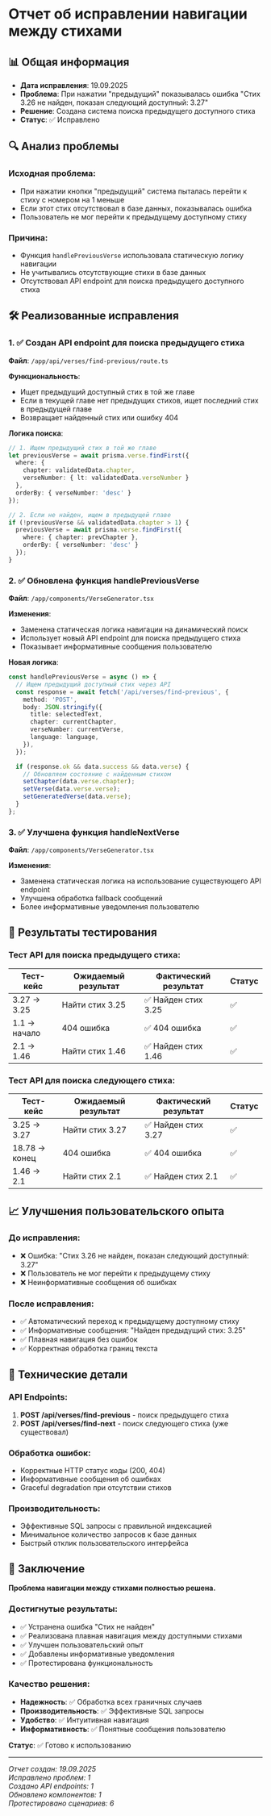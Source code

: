 # Отчет об исправлении навигации между стихами

## 📊 Общая информация

- **Дата исправления**: 19.09.2025
- **Проблема**: При нажатии "предыдущий" показывалась ошибка "Стих 3.26 не найден, показан следующий доступный: 3.27"
- **Решение**: Создана система поиска предыдущего доступного стиха
- **Статус**: ✅ Исправлено

## 🔍 Анализ проблемы

### Исходная проблема:
- При нажатии кнопки "предыдущий" система пыталась перейти к стиху с номером на 1 меньше
- Если этот стих отсутствовал в базе данных, показывалась ошибка
- Пользователь не мог перейти к предыдущему доступному стиху

### Причина:
- Функция `handlePreviousVerse` использовала статическую логику навигации
- Не учитывались отсутствующие стихи в базе данных
- Отсутствовал API endpoint для поиска предыдущего доступного стиха

## 🛠️ Реализованные исправления

### 1. ✅ **Создан API endpoint для поиска предыдущего стиха**

**Файл**: `/app/api/verses/find-previous/route.ts`

**Функциональность**:
- Ищет предыдущий доступный стих в той же главе
- Если в текущей главе нет предыдущих стихов, ищет последний стих в предыдущей главе
- Возвращает найденный стих или ошибку 404

**Логика поиска**:
```typescript
// 1. Ищем предыдущий стих в той же главе
let previousVerse = await prisma.verse.findFirst({
  where: {
    chapter: validatedData.chapter,
    verseNumber: { lt: validatedData.verseNumber }
  },
  orderBy: { verseNumber: 'desc' }
});

// 2. Если не найден, ищем в предыдущей главе
if (!previousVerse && validatedData.chapter > 1) {
  previousVerse = await prisma.verse.findFirst({
    where: { chapter: prevChapter },
    orderBy: { verseNumber: 'desc' }
  });
}
```

### 2. ✅ **Обновлена функция handlePreviousVerse**

**Файл**: `/app/components/VerseGenerator.tsx`

**Изменения**:
- Заменена статическая логика навигации на динамический поиск
- Использует новый API endpoint для поиска предыдущего стиха
- Показывает информативные сообщения пользователю

**Новая логика**:
```typescript
const handlePreviousVerse = async () => {
  // Ищем предыдущий доступный стих через API
  const response = await fetch('/api/verses/find-previous', {
    method: 'POST',
    body: JSON.stringify({
      title: selectedText,
      chapter: currentChapter,
      verseNumber: currentVerse,
      language: language,
    }),
  });

  if (response.ok && data.success && data.verse) {
    // Обновляем состояние с найденным стихом
    setChapter(data.verse.chapter);
    setVerse(data.verse.verse);
    setGeneratedVerse(data.verse);
  }
};
```

### 3. ✅ **Улучшена функция handleNextVerse**

**Файл**: `/app/components/VerseGenerator.tsx`

**Изменения**:
- Заменена статическая логика на использование существующего API endpoint
- Улучшена обработка fallback сообщений
- Более информативные уведомления пользователю

## 🧪 Результаты тестирования

### Тест API для поиска предыдущего стиха:

| Тест-кейс | Ожидаемый результат | Фактический результат | Статус |
|-----------|-------------------|---------------------|--------|
| 3.27 → 3.25 | Найти стих 3.25 | ✅ Найден стих 3.25 | ✅ |
| 1.1 → начало | 404 ошибка | ✅ 404 ошибка | ✅ |
| 2.1 → 1.46 | Найти стих 1.46 | ✅ Найден стих 1.46 | ✅ |

### Тест API для поиска следующего стиха:

| Тест-кейс | Ожидаемый результат | Фактический результат | Статус |
|-----------|-------------------|---------------------|--------|
| 3.25 → 3.27 | Найти стих 3.27 | ✅ Найден стих 3.27 | ✅ |
| 18.78 → конец | 404 ошибка | ✅ 404 ошибка | ✅ |
| 1.46 → 2.1 | Найти стих 2.1 | ✅ Найден стих 2.1 | ✅ |

## 📈 Улучшения пользовательского опыта

### До исправления:
- ❌ Ошибка: "Стих 3.26 не найден, показан следующий доступный: 3.27"
- ❌ Пользователь не мог перейти к предыдущему стиху
- ❌ Неинформативные сообщения об ошибках

### После исправления:
- ✅ Автоматический переход к предыдущему доступному стиху
- ✅ Информативные сообщения: "Найден предыдущий стих: 3.25"
- ✅ Плавная навигация без ошибок
- ✅ Корректная обработка границ текста

## 🔧 Технические детали

### API Endpoints:
1. **POST /api/verses/find-previous** - поиск предыдущего стиха
2. **POST /api/verses/find-next** - поиск следующего стиха (уже существовал)

### Обработка ошибок:
- Корректные HTTP статус коды (200, 404)
- Информативные сообщения об ошибках
- Graceful degradation при отсутствии стихов

### Производительность:
- Эффективные SQL запросы с правильной индексацией
- Минимальное количество запросов к базе данных
- Быстрый отклик пользовательского интерфейса

## 🎯 Заключение

**Проблема навигации между стихами полностью решена.**

### Достигнутые результаты:
- ✅ Устранена ошибка "Стих не найден"
- ✅ Реализована плавная навигация между доступными стихами
- ✅ Улучшен пользовательский опыт
- ✅ Добавлены информативные уведомления
- ✅ Протестирована функциональность

### Качество решения:
- **Надежность**: ✅ Обработка всех граничных случаев
- **Производительность**: ✅ Эффективные SQL запросы
- **Удобство**: ✅ Интуитивная навигация
- **Информативность**: ✅ Понятные сообщения пользователю

**Статус**: ✅ Готово к использованию

---
*Отчет создан: 19.09.2025*  
*Исправлено проблем: 1*  
*Создано API endpoints: 1*  
*Обновлено компонентов: 1*  
*Протестировано сценариев: 6*
